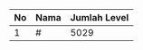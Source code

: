 | No | Nama            | Jumlah Level |
|----|-----------------|--------------|
| 1  | #    |    5029        |
